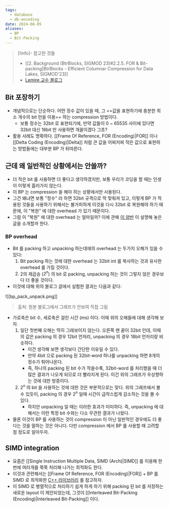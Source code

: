 ```yaml
---
tags:
  - database
  - db-encoding
date: 2024-08-05
aliases:
  - BP
  - Bit-Packing
---
```

> [!info]- 참고한 것들
> - [[2. Background (BtrBlocks, SIGMOD 23)#2.2.5. FOR & Bit-packing|BtrBlocks - Efficient Columnar Compression for Data Lakes, SIGMOD'23]]
> - [Lemire 교수 블로그](https://lemire.me/blog/2012/03/06/how-fast-is-bit-packing/)

## Bit 포장하기

- 개념적으로는 단순하다. 어떤 정수 값이 있을 때, 그 ==값을 표현하기에 충분한 최소 개수의 bit 만을 이용== 하는 compression 방법이다.
	- 보통 정수는 32bit 로 표현되기에, 만약 값들이 0 ~ 65535 사이에 있다면 32bit 대신 16bit 만 사용하면 개꿀이겠다 그쵸?
- 활용 사례도 명확하다. [[Frame Of Reference, FOR (Encoding)|FOR]] 이나 [[Delta Coding (Encoding)|Delta]] 처럼 큰 값을 어찌저찌 작은 값으로 표현하는 방법들에는 대부분 BP 가 뒤따른다.

## 근데 왜 일반적인 상황에서는 안쓸까?

- 더 적은 bit 를 사용하면 더 좋다고 생각하겠지만, 보통 우리가 코딩을 할 때는 인생이 이렇게 흘러가지 않는다.
- 이 BP 는 compression 을 해야 하는 상황에서만 사용된다.
- 그건 왜냐면 보통 "정수" 라 하면 32bit 규격으로 딱 맞춰져 있고, 이렇게 BP 가 적용된 것들을 사용하기 위해서는 불가피하게 이것을 다시 32bit 로 복원해야 하기 때문에, 이 "복원" 에 대한 overhead 가 있기 때문이다.
- 그럼 이 "복원" 에 대한 overhead 는 얼마일까? 이에 관해 [이 양반](https://lemire.me/blog/2012/03/06/how-fast-is-bit-packing/) 이 설명해 놓은 글을 소개할까 한다.

### BP overhead

- Bit 를 packing 하고 unpacking 하는데에의 overhead 는 두가지 오해가 있을 수 있다:
	1) Bit packing 하는 것에 대한 overhead 는 32bit int 를 복사하는 것과 유사한 overhead 를 가질 것이다.
	2) 2의 제곱승 ($2^{n}$) 의 bit 로 packing, unpacking 하는 것이 그렇지 않은 경우보다 더 좋을 것이다.
- 이것에 대해 위의 블로그 글에서 실험한 결과는 다음과 같다:

![[bp_pack_unpack.png]]
> 출처: 원본 블로그에서 그래프가 안보여 직접 그림

- 가로축은 bit 수, 세로축은 걸린 시간 (ms) 이다. 이때 위의 오해들에 대해 생각해 보자.
	1) 일단 첫번째 오해는 딱히 그래보이지 않는다. 오른쪽 맨 끝이 32bit 인데, 이때의 값은 packing 의 경우 12bit 언저리, unpacking 의 경우 18bit 언저리랑 비슷하다.
		- 이건 생각해 보면 생각보다 간단한 이유일 수 있다.
		- 만약 4bit 으로 packing 된 32bit-word 하나를 unpacking 하면 8개의 정수가 튀어나온다.
		- 즉, 하나의 packing 된 bit 수가 작을수록, 32bit-word 를 처리했을 때 더 많은 결과가 나오게 되므로 더 빨라지게 된다. 이건 위의 그래프가 우상향하는 것에 대한 방증이다.
	2) $2^{n}$ 의 bit 을 사용하는 것에 대한 것은 부분적으로는 맞다. 위의 그래프에서 볼 수 있듯이, packing 의 경우 $2^{n}$ 일때 시간이 급작스럽게 감소하는 것을 볼 수 있다.
		- 하지만 unpacking 일 때는 이러한 효과가 미미하다. 즉, unpacking 에 대해서는 이런 특정 bit 수와는 다소 무관한 결과가 나왔다.
- 물론 이것이 BP 를 사용하는 것이 compression 이 아닌 일반적인 경우에도 더 좋다는 것을 말하는 것은 아니다. 다만 compression 에서 BP 를 사용할 때 고려할 점 정도로 알아두자.

## SIMD integration

- 요즘은 [[Single Instruction Multiple Data, SIMD (Arch)|SIMD]] 를 이용해 한번에 여러개를 쭉쭉 처리해 나가는 최적화도 한다.
- 이것과 관련해서는 [[Frame Of Reference, FOR (Encoding)|FOR]] + BP 를 SIMD 로 최적화한 [C++ 라이브러리](https://github.com/lemire/FastPFor) 를 참고하자.
- 이 SIMD 로 병렬적으로 처리하기 쉽게 하게 하기 위해 packing 된 bit 를 저장하는 새로운 layout 이 제안되었는데, 그것이 [[Interleaved Bit-Packing (Encoding)|Interleaved Bit-Packing]] 이다.